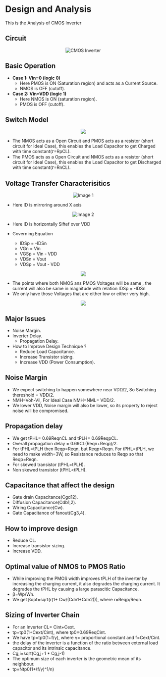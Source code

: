 # Design and Analysis
This is the Analysis of CMOS Inverter

## Circuit
<p align="center">
  <img src="https://github.com/chennakeshavadasa/CMOS-Inverter/assets/123294639/ae2d444a-fbad-47ab-8c0c-07a17661e63e" alt="CMOS Inverter">
</p>

## Basic Operation
- **Case 1: Vin=0 (logic 0)**
  - Here PMOS is ON (Saturation region) and acts as a Current Source.
  - NMOS is OFF (cutoff).
- **Case 2: Vin=VDD (logic 1)**
   - Here NMOS is ON (saturation region).
   - PMOS is OFF (cutoff).
 

## Switch Model

<p align="center">
<img src="https://github.com/chennakeshavadasa/CMOS-Inverter/assets/123294639/b082889c-7a76-430e-9c53-3bf6c6993bd1" >
</p>

- The NMOS acts as a Open Circuit and PMOS acts as a resistor (short circuit for Ideal Case), this enables the Load Capacitor to get Charged with time constant(𝜏=RpCL).
- The PMOS acts as a Open Circuit and NMOS acts as a resistor (short circuit for Ideal Case), this enables the Load Capacitor to get Discharged with time constant(𝜏=RnCL).

## Voltage Transfer Characterisitics

<p align="center">
  <img src="https://github.com/chennakeshavadasa/CMOS-Inverter/assets/123294639/052cf4eb-2f2d-4577-a5fb-3aba90e9d915" alt="Image 1">
</p>

- Here ID is mirroring around X axis


<p align="center">
  <img src="https://github.com/chennakeshavadasa/CMOS-Inverter/assets/123294639/48467720-c38e-406b-bbae-a554bcea6e32" alt="Image 2">
</p>

- Here ID is horizontally Siftef over VDD

- Governing Equation
  - IDSp = -IDSn
  - VGn = Vin
  - VGSp = Vin - VDD
  - VDSn = Vout
  - VDSp = Vout - VDD

<p align="center">  
<img src="https://github.com/chennakeshavadasa/CMOS-Inverter/assets/123294639/ae06ad2f-b02c-4b87-90cf-5a58bb5e5385" >
</p>

- The points where both NMOS ans PMOS Voltages will be same , the current will also be same in magnitude with relation IDSp = -IDSn
- We only have those Voltages that are either low or either very high.

<p align="center">
<img src="https://github.com/chennakeshavadasa/CMOS-Inverter/assets/123294639/68744562-90b0-4a91-82fc-610fe2b8e783" >
</p>

## Major Issues 
- Noise Margin.
- Inverter Delay.
    - Propagation Delay.
- How to Improve Design Technique ?
  - Reduce Load Capacitance.
  - Increase Transistor sizing.
  - Increase VDD (Power Consumption).

## Noise Margin 
- We expect switching to happen somewhere near VDD/2, So Switching thereshold = VDD/2.
- NMH=Voh-Vil, For Ideal Case NMH=NML= VDD/2.
- We lower VDD, Noise margin will also be lower, so its property to reject noise will be compromised.

## Propagation delay

- We get tPHL= 0.69ReqnCL and tPLH= 0.69ReqpCL.
- Overall propagation delay = 0.69CL(Reqn+Reqp)/2.
- For tPHL=tPLH then Reqp=Reqn, but Reqp>Reqn. For tPHL=tPLH, we need to make width=3W, so Resistance reduces to Reqp so that Reqp=Reqn.
- For skewed transistor (tPHL=tPLH).
- Non skewed transistor (tPHL<tPLH).

## Capacitance that affect the design
- Gate drain Capacitance(Cgd12).
- Diffusion Capacitance(Cdb1,2).
- Wiring Capacitance(Cw).
- Gate Capacitance of fanout(Cg3,4).

## How to improve design 
- Reduce CL.
- Increase transistor sizing.
- Increase VDD.

## Optimal value of NMOS to PMOS Ratio
- While improving the PMOS width improves tPLH of the inverter by increasing the charging current, it also degrades the charging current. It degrades the tPHL by causing a large parascitic Capacitance.
- β=Wp/Wn.
- We get βopt=sqrt(r(1+ Cw/(Cdn1+Cdn2))), where r=Reqp/Reqn.

## Sizing of Inverter Chain
- For an Inverter CL= Cint+Cext.
- tp=tp0(1+Cext/Cint), where tp0=0.69ReqCint.
- We have tp=tp0(1+f/γ), where γ= proportional constant and f=Cext/Cint.
- the delay of the inverter is a function of the ratio between external load capacitor and its intrinsic capacitance.
- Cg,i=sqrt(Cg,j+1 * Cg,j-1)
- The optimum size of each inverter is the geometric mean of its neighbour.
- tp=Ntp0(1+(f/γ)^1/n)
